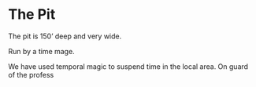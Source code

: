 # The Pit


The pit is 150’ deep and very wide.


Run by a time mage.

We have used temporal magic to suspend time in the local area. On guard of the profess

